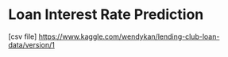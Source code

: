 # Loan Interest Rate Prediction

[csv file]
https://www.kaggle.com/wendykan/lending-club-loan-data/version/1